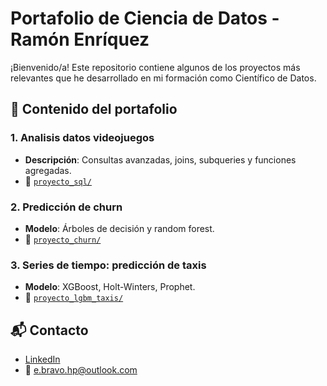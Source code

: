 # Portafolio de Ciencia de Datos - Ramón Enríquez

¡Bienvenido/a! Este repositorio contiene algunos de los proyectos más relevantes que he desarrollado en mi formación como Científico de Datos.

## 📁 Contenido del portafolio

### 1. Analisis datos videojuegos
- **Descripción**: Consultas avanzadas, joins, subqueries y funciones agregadas.
- 📂 [`proyecto_sql/`](./proyecto_sql)

### 2. Predicción de churn
- **Modelo**: Árboles de decisión y random forest.
- 📂 [`proyecto_churn/`](./proyecto_churn)

### 3. Series de tiempo: predicción de taxis
- **Modelo**: XGBoost, Holt-Winters, Prophet.
- 📂 [`proyecto_lgbm_taxis/`](./proyecto_lgbm_taxis)

## 📬 Contacto

- [LinkedIn](www.linkedin.com/in/ramon-wh-bravo-19a352290)
- 📧 e.bravo.hp@outlook.com